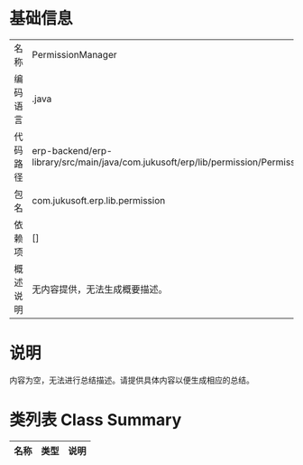 # 基础信息

|      |      |
|------|------|
| 名称 | PermissionManager |
| 编码语言 | .java |
| 代码路径 | erp-backend/erp-library/src/main/java/com.jukusoft/erp/lib/permission/PermissionManager.java |
| 包名 | com.jukusoft.erp.lib.permission |
| 依赖项 | [] |
| 概述说明 | 无内容提供，无法生成概要描述。 |

# 说明

内容为空，无法进行总结描述。请提供具体内容以便生成相应的总结。

# 类列表 Class Summary

| 名称   | 类型  | 说明 |
|-------|------|-------------|




